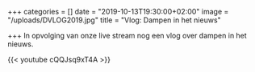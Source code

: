 +++
categories = []
date = "2019-10-13T19:30:00+02:00"
image = "/uploads/DVLOG2019.jpg"
title = "Vlog: Dampen in het nieuws"

+++
In opvolging van onze live stream nog een vlog over dampen in het nieuws.

{{< youtube cQQJsq9xT4A >}}